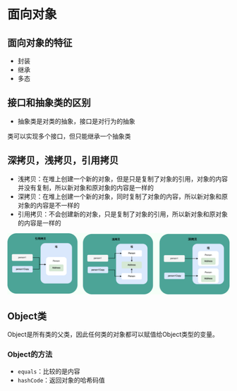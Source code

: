 # 面向对象


## 面向对象的特征

- 封装
- 继承
- 多态

## 接口和抽象类的区别

- 抽象类是对类的抽象，接口是对行为的抽象

类可以实现多个接口，但只能继承一个抽象类

## 深拷贝，浅拷贝，引用拷贝

- 浅拷贝：在堆上创建一个新的对象，但是只是复制了对象的引用，对象的内容并没有复制，所以新对象和原对象的内容是一样的
- 深拷贝：在堆上创建一个新的对象，同时复制了对象的内容，所以新对象和原对象的内容是不一样的
- 引用拷贝：不会创建新的对象，只是复制了对象的引用，所以新对象和原对象的内容是一样的

![](img/面向对象/三种拷贝的关系.png)


## Object类

Object是所有类的父类，因此任何类的对象都可以赋值给Object类型的变量。

### Object的方法

- `equals`：比较的是内容
- `hashCode`：返回对象的哈希码值

